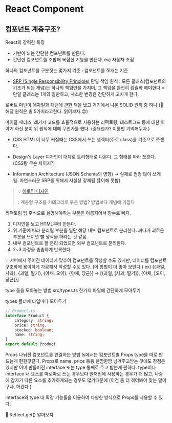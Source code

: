 # React Component

## 컴포넌트 계층구조?

React의 강력한 특징

- 기반이 되는 간단한 컴포넌트를 만든다.
- 간단한 컴포넌트를 조합해 복잡한 기능을 만든다.
 ex) 자동차 조립

하나의 컴포넌트를 구분짓는 몇가지 기준 : 컴포넌트를 쪼개는 기준

- [SRP (Single Responsibility Principle)](https://ko.wikipedia.org/wiki/단일_책임_원칙)
단일 책임 원칙 : 모든 클래스(컴포넌트의 기초가 되는 개념)는 하나의 책임만을 가지며, 그 책임을 완전히 캡슐화 해야한다 = 단일 클래스는 1개의 일만하고, 사소한 변경은 간단하게 고치게 한다.

로버트 마틴이 애자일과 패턴에 관한 책을 냈고 거기에서 나온 SOLID 원칙 중 하나
(🚩해당 원칙은 총 5가지라고한다. 읽어보자.😍)

마이클 패더스, 레거시 코드를 효율적으로 사용하는 리팩토링, 테스트코드 등에 대한 이야기 하신 분이 위 원칙에 대해 무언가를 했다. (중요한가? 이름만 기억해두자.)

- CSS
HTML이 너무 커질때는 CSS에서 쓰는 셀렉터(주로 class)를 기준으로 쪼갠다.

- Design's Layer
디자인이 대체로 트리형태로 나온다. 그 형태를 따라 쪼갠다. (CSS랑 무슨 차이지?)

- Information Architecture (JSON Schema의 영향) → 실제로 엄청 많이 쓰게 됨. 자연스러운 SRP를 위해서 사실상 강제됨
(🚩이해 못함)

> 💡 [아토믹 디자인](https://bradfrost.com/blog/post/atomic-web-design/)
>
> : 계층형 구조를 카테고리로 묶은 방법? 방법보다 개념에 가깝다

리팩토링 팁
주석으로 설명해야하는 부분은 이름지어서 함수로 빼자.

1. 디자인을 보고 HTML부터 만든다.
2. 위 기준에 따라 분리될 부분을 일단 해당 내부 컴포넌트로 분리한다.
짜다가 괴로운 부분을 느끼면 뺄 생각을 하라는 것 같음.
3. 내부 컴포넌트로 잘 분리 되었으면 외부 컴포넌트로 분리한다.
4. 2~3 과정을 촘촘하게 반복한다.

💡 서버에서 주어진 데이터에 맞추어 컴포넌트를 작성할 수도 있지만, 데이터를 컴포넌트 구조화에 용이하게 가공해서 작성할 수도 있다.
(이 방법이 더 좋아 보인다.)
ex) [{과일, 사과}, {과일, 딸기}, {야채, 오이}, {야채, 당근}] → [{과일, [사과, 딸기]}, {야채, [오이, 당근]}]




type 들을 모아놓는 방법
src/types.ts 한가지 파일에 간단하게 모아두기

types 폴더에 타입마다 모아두기

```ts
// Product.ts
interface Product {
	category: string;
	price: string;
	stocked: boolean;
	name: string;
}
export default Product
```

Props
나눠진 컴포넌트를 연결하는 방법
ts에서는 컴포넌트별 Props type을 따로 만드는게 편한것같다.
Props로 name, price 등등 한땀한땀 넘겨주고받는 것에도 장점은 있지만 이미 만들어진 interface 또는 type 통째로 주고 받는게 편하다.
type이나 interface 내 요소를 따로따로 쓰는 경우보다 한꺼번에 사용하는 경우가 더 많고, 나중에 갑자기 다른 요소를 추가하게되는 경우도 많기때문에 (이건 좀 더 겪어봐야 맞는 말이구나, 하겠다.)

interface와 type 내 확장 기능들을 이용하여 다양한 방식으로 Props를 사용할 수 있다.


🚩 Reflect.get() 알아보자